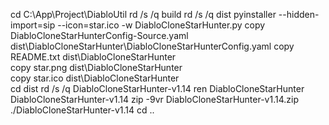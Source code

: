 cd C:\App\Project\DiabloUtil
rd /s /q build
rd /s /q dist
pyinstaller --hidden-import=sip --icon=star.ico -w DiabloCloneStarHunter.py
copy DiabloCloneStarHunterConfig-Source.yaml dist\DiabloCloneStarHunter\DiabloCloneStarHunterConfig.yaml
copy README.txt dist\DiabloCloneStarHunter\
copy star.png dist\DiabloCloneStarHunter\
copy star.ico dist\DiabloCloneStarHunter\
cd dist
rd /s /q DiabloCloneStarHunter-v1.14
ren DiabloCloneStarHunter DiabloCloneStarHunter-v1.14
zip -9vr DiabloCloneStarHunter-v1.14.zip ./DiabloCloneStarHunter-v1.14
cd ..
